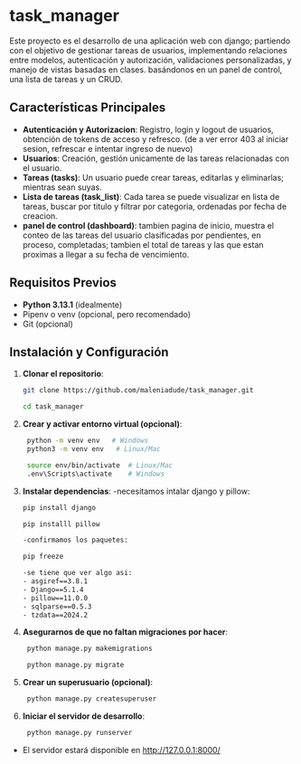 # task_manager
Este proyecto es el desarrollo de una aplicación web con django;
partiendo con el objetivo de gestionar tareas de usuarios, implementando relaciones entre modelos, autenticación y autorización, validaciones personalizadas, y manejo de vistas basadas en clases.
basándonos en un panel de control, una lista de tareas y un CRUD.

## Características Principales

- **Autenticación y Autorizacion**: Registro, login y logout de usuarios, obtención de tokens de acceso y refresco.
(de a ver error 403 al iniciar sesion, refrescar e intentar ingreso de nuevo)
- **Usuarios**: Creación, gestión unicamente de las tareas relacionadas con el usuario.
- **Tareas (tasks)**: Un usuario puede crear tareas, editarlas y eliminarlas; mientras sean suyas.
- **Lista de tareas (task_list)**: Cada tarea se puede visualizar en lista de tareas, buscar por titulo y filtrar por categoria, ordenadas por fecha de creacion.
- **panel de control (dashboard)**: tambien pagina de inicio, muestra el conteo de las tareas del usuario clasificadas por pendientes, en proceso, completadas; tambien el total de tareas y las que estan proximas a llegar a su fecha de vencimiento.

## Requisitos Previos

- **Python 3.13.1** (idealmente)
- Pipenv o venv (opcional, pero recomendado)
- Git (opcional)

## Instalación y Configuración

1. **Clonar el repositorio**:
   ```bash
   git clone https://github.com/maleniadude/task_manager.git

   cd task_manager

3. **Crear y activar entorno virtual (opcional)**:
   ```bash
    python -m venv env   # Windows
    python3 -m venv env   # Linux/Mac

    source env/bin/activate  # Linux/Mac
    .env\Scripts\activate    # Windows

4. **Instalar dependencias**:
    -necesitamos intalar django y pillow:
    ```bash
    pip install django

    pip installl pillow
    
    -confirmamos los paquetes:

    pip freeze

    -se tiene que ver algo asi:
    - asgiref==3.8.1
    - Django==5.1.4
    - pillow==11.0.0
    - sqlparse==0.5.3
    - tzdata==2024.2

5. **Asegurarnos de que no faltan migraciones por hacer**:
   ```bash
    python manage.py makemigrations

    python manage.py migrate

6. **Crear un superusuario (opcional)**:
   ```bash
    python manage.py createsuperuser

7. **Iniciar el servidor de desarrollo**:
   ```bash
    python manage.py runserver

- El servidor estará disponible en http://127.0.0.1:8000/
